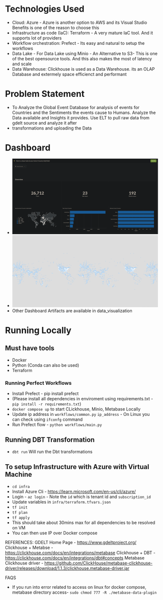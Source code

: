 # Technologies Used
* Cloud: Azure - Azure is another option to AWS and its Visual Studio Benefits is one of the reason to choose this
* Infrastructure as code (IaC): Terraform - A very mature IaC tool. And it supports lot of providers
* Workflow orchestration: Prefect - Its easy and natural to setup the workflows
* Data Lake - For Data Lake using Minio - An Alternative to S3- This is one of the best opensource tools. And this also makes the most of latency and scale
* Data Warehouse: Clickhouse is used as a Data Warehouse. its an OLAP Database and extermely space efficienct and performant

# Problem Statement
- To Analyze the Global Event Database for analysis of events for Countries and the Sentiments the events cause to Humans. Analyze the Data available and Insights it provides. Use ELT to pull raw data from gdelt source and analyze it after 
- transformations and uploading the Data

# Dashboard
- ![Event Summary Based Upon Actor Countries](./data_visualization/Events%20Summary%20Based%20Upon%20Country%20-%20Count%2C%20Map%20.png)
-  ![Show Occurances of Events based upon Location](./data_visualization/Show%20Occurances%20of%20Events%20based%20upon%20Location.png)
-  Other Dashboard Artifacts are available in data_visualization

# Running Locally
## Must have tools
- Docker
- Python (Conda can also be used)
- Terraform

### Running Perfect Workflows
- Install Prefect - pip install prefect 
- (Please install all dependencies in enviroment using requirements.txt - `pip install -r requirements.txt`)
- `docker compose up` to start CLickhouse, Minio, Metabase Locally
- Update ip address in `workflows/common.py` `ip_address` - On Linux you can check using `ifconfg` command
- Run Prefect flow - `python workflows/main.py`

## Running DBT Transformation
- `dbt run` Will run the Dbt transformations


## To setup Infrastructure with Azure with Virtual Machine
- `cd infra`
- Install Azure Cli - https://learn.microsoft.com/en-us/cli/azure/
- Login - `az login` - Note the `id` which is tenant id and `subscription_id`
- Update variables in `infra/terraform.tfvars.json`
- `tf init`
- `tf plan`
- `tf apply`
- This should take about 30mins max for all dependencies to be resolved on VM
- You can then use IP over Docker compose


REFERENCES:
GDELT Home Page - https://www.gdeltproject.org/
Clickhouse + Metabse - https://clickhouse.com/docs/en/integrations/metabase
Clickhouse + DBT - https://clickhouse.com/docs/en/integrations/dbt#concepts
Metabase Clickhouse driver - https://github.com/ClickHouse/metabase-clickhouse-driver/releases/download/1.1.3/clickhouse.metabase-driver.jar


FAQS 
- If you run into error related to access on linux for docker compose, metabase directory access- `sudo chmod 777 -R ./metabase-data-plugin`
